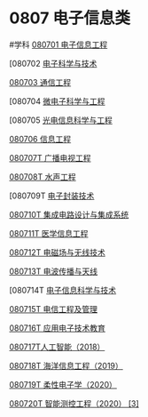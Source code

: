 # 0807 电子信息类
#学科 
[080701 电子信息工程](080701%20电子信%20e5381.md)

[080702 [电子科学与技术](080702%20电子科%20c3538.md)

[080703 通信工程](080703%20通信工%2090820.md)

[080704 [微电子科学与工程](080704%20微电子%20f82f3.md)

[080705 [光电信息科学与工程](080705%20光电信%20bea1c.md)

[080706 信息工程](080706%20信息工%20bc7d8.md)

[080707T 广播电视工程](080707T%20广播%2040d1d.md)

[080708T 水声工程](080708T%20水声%2039693.md)

[080709T [电子封装技术](080709T%20电子%20dd5f4.md)

[080710T 集成电路设计与集成系统](080710T%20集成%20396ce.md)

[080711T 医学信息工程](080711T%20医学%203fa9e.md)

[080712T 电磁场与无线技术](080712T%20电磁%2063c04.md)

[080713T 电波传播与天线](080713T%20电波%209d9d4.md)

[080714T [电子信息科学与技术](080714T%20电子%20c06be.md)

[080715T 电信工程及管理](080715T%20电信%20bb2f8.md)

[080716T 应用电子技术教育](080716T%20应用%2040dc9.md)

[080717T人工智能（2018）](080717T人工智%207df4a.md)

[080718T 海洋信息工程（2019）](080718T%20海洋%20dc477.md)

[080719T 柔性电子学（2020）](080719T%20柔性%2006c88.md)

[080720T 智能测控工程（2020） [3]](080720T%20智能%20fa1aa.md)